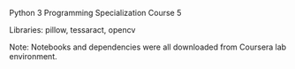 Python 3 Programming Specialization Course 5

Libraries: pillow, tessaract, opencv

Note: Notebooks and dependencies were all downloaded from Coursera lab environment.
